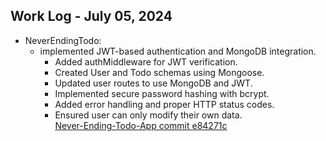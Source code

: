 ## Work Log - July 05, 2024

- NeverEndingTodo:
    - implemented JWT-based authentication and MongoDB integration.
        - Added authMiddleware for JWT verification.
        - Created User and Todo schemas using Mongoose.
        - Updated user routes to use MongoDB and JWT.
        - Implemented secure password hashing with bcrypt.
        - Added error handling and proper HTTP status codes.
        - Ensured user can only modify their own data.     
    [Never-Ending-Todo-App commit e84271c](https://github.com/HashirAKB/Never-Ending-Todo-App/commit/e84271c1dbd9c6cce5c05a43f1943d6d04507d54)

